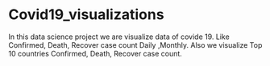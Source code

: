 # Covid19_visualizations
In this data science project we are visualize data of covide 19. Like Confirmed, Death, Recover case count Daily ,Monthly. Also we visualize Top 10 countries Confirmed, Death, Recover case count.
